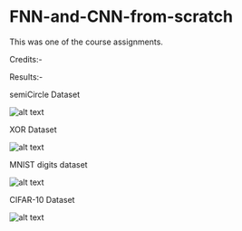 # FNN-and-CNN-from-scratch
This was one of the course assignments.

Credits:-

Results:-

semiCircle Dataset

![alt text](https://github.com/chitrank-gupta/FNN-and-CNN-from-scratch/new/master/images/semiCircle.png)

XOR Dataset

![alt text](https://github.com/chitrank-gupta/FNN-and-CNN-from-scratch/new/master/images/)

MNIST digits dataset

![alt text](https://github.com/chitrank-gupta/FNN-and-CNN-from-scratch/new/master/images/)


CIFAR-10 Dataset

![alt text](https://github.com/chitrank-gupta/FNN-and-CNN-from-scratch/new/master/images/)


